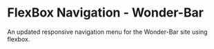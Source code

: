 <h1>FlexBox Navigation - Wonder-Bar</h1>

An updated responsive navigation menu for the Wonder-Bar site using flexbox.
